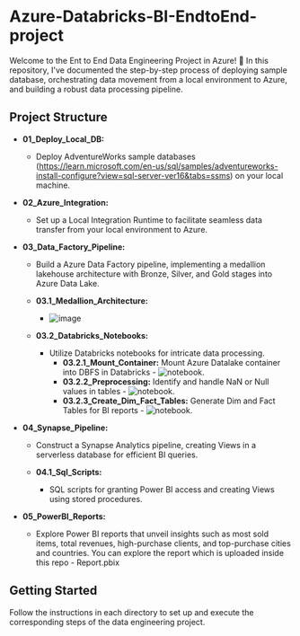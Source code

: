 # Azure-Databricks-BI-EndtoEnd-project

Welcome to the Ent to End Data Engineering Project in Azure! 🚀 In this repository, I've documented the step-by-step process of deploying sample database, orchestrating data movement from a local environment to Azure, and building a robust data processing pipeline.

## Project Structure

- **01_Deploy_Local_DB:**
  - Deploy AdventureWorks sample databases (https://learn.microsoft.com/en-us/sql/samples/adventureworks-install-configure?view=sql-server-ver16&tabs=ssms) on your local machine.

- **02_Azure_Integration:**
  - Set up a Local Integration Runtime to facilitate seamless data transfer from your local environment to Azure.

- **03_Data_Factory_Pipeline:**
  - Build a Azure Data Factory pipeline, implementing a medallion lakehouse architecture with Bronze, Silver, and Gold stages into Azure Data Lake.

  - **03.1_Medallion_Architecture:**
    - ![image](https://github.com/manuelpt49/Azure-Databricks-BI-EndtoEnd-project/assets/79064546/cbf29957-f26d-42fb-9d84-879e4dd68088)

  - **03.2_Databricks_Notebooks:**
    - Utilize Databricks notebooks for intricate data processing.
      - **03.2.1_Mount_Container:** Mount Azure Datalake container into DBFS in Databricks - ![notebook](https://github.com/manuelpt49/Azure-Databricks-BI-EndtoEnd-project/blob/main/storagemount.ipynb).
      - **03.2.2_Preprocessing:** Identify and handle NaN or Null values in tables - ![notebook](https://github.com/manuelpt49/Azure-Databricks-BI-EndtoEnd-project/blob/main/bronze%20to%20silver.ipynb). 
      - **03.2.3_Create_Dim_Fact_Tables:** Generate Dim and Fact Tables for BI reports - ![notebook](https://github.com/manuelpt49/Azure-Databricks-BI-EndtoEnd-project/blob/main/silver%20to%20gold.ipynb).

- **04_Synapse_Pipeline:**
  - Construct a Synapse Analytics pipeline, creating Views in a serverless database for efficient BI queries.

  - **04.1_Sql_Scripts:**
    - SQL scripts for granting Power BI access and creating Views using stored procedures.

- **05_PowerBI_Reports:**
  - Explore Power BI reports that unveil insights such as most sold items, total revenues, high-purchase clients, and top-purchase cities and countries. You can explore the report which is uploaded inside this repo - Report.pbix

## Getting Started

Follow the instructions in each directory to set up and execute the corresponding steps of the data engineering project.
